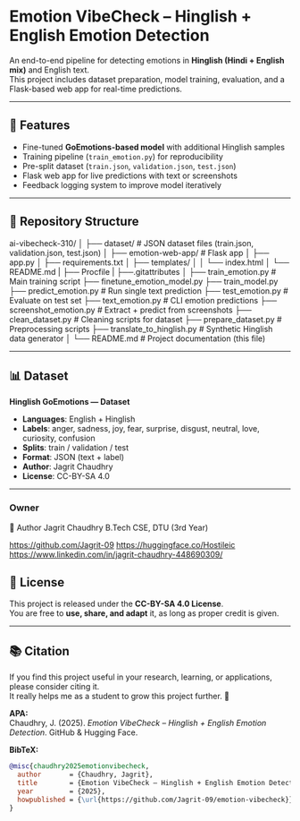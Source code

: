 # Emotion VibeCheck – Hinglish + English Emotion Detection  

An end-to-end pipeline for detecting emotions in **Hinglish (Hindi + English mix)** and English text.  
This project includes dataset preparation, model training, evaluation, and a Flask-based web app for real-time predictions.  

---

## 🚀 Features
- Fine-tuned **GoEmotions-based model** with additional Hinglish samples  
- Training pipeline (`train_emotion.py`) for reproducibility  
- Pre-split dataset (`train.json`, `validation.json`, `test.json`)  
- Flask web app for live predictions with text or screenshots  
- Feedback logging system to improve model iteratively  

---

## 📂 Repository Structure
ai-vibecheck-310/
│
├── dataset/ # JSON dataset files (train.json, validation.json, test.json)
│
├── emotion-web-app/ # Flask app
│ ├── app.py
│ ├── requirements.txt
│ ├── templates/
│ │ └── index.html
│ └── README.md
| ├── Procfile
| ├──.gitattributes
│
├── train_emotion.py # Main training script
├── finetune_emotion_model.py
├── train_model.py
├── predict_emotion.py # Run single text prediction
├── test_emotion.py # Evaluate on test set
├── text_emotion.py # CLI emotion predictions
├── screenshot_emotion.py # Extract + predict from screenshots
├── clean_dataset.py # Cleaning scripts for dataset
├── prepare_dataset.py # Preprocessing scripts
├── translate_to_hinglish.py # Synthetic Hinglish data generator
│
└── README.md # Project documentation (this file)

---

## 📊 Dataset
**Hinglish GoEmotions — Dataset**

- **Languages**: English + Hinglish  
- **Labels**: anger, sadness, joy, fear, surprise, disgust, neutral, love, curiosity, confusion  
- **Splits**: train / validation / test  
- **Format**: JSON (text + label)  
- **Author**: Jagrit Chaudhry  
- **License**: CC-BY-SA 4.0  

---

### Owner

👤 Author
Jagrit Chaudhry
B.Tech CSE, DTU (3rd Year)

https://github.com/Jagrit-09
https://huggingface.co/Hostileic
https://www.linkedin.com/in/jagrit-chaudhry-448690309/

## 📜 License

This project is released under the **CC-BY-SA 4.0 License**.  
You are free to **use, share, and adapt** it, as long as proper credit is given.  

---

## 📚 Citation

If you find this project useful in your research, learning, or applications, please consider citing it.  
It really helps me as a student to grow this project further. 🙌  

**APA:**  
Chaudhry, J. (2025). *Emotion VibeCheck – Hinglish + English Emotion Detection*. GitHub & Hugging Face.  

**BibTeX:**  
```bibtex
@misc{chaudhry2025emotionvibecheck,
  author       = {Chaudhry, Jagrit},
  title        = {Emotion VibeCheck – Hinglish + English Emotion Detection},
  year         = {2025},
  howpublished = {\url{https://github.com/Jagrit-09/emotion-vibecheck}},
}
